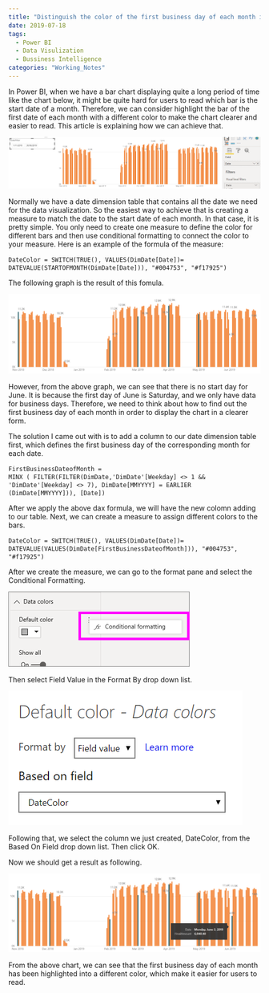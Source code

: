 ```yaml
---
title: "Distinguish the color of the first business day of each month in the bar charts in Power BI"
date: 2019-07-18
tags: 
  - Power BI
  - Data Visulization
  - Bussiness Intelligence
categories: "Working_Notes" 
---
```

In Power BI, when we have a bar chart displaying quite a long period of time like the chart below, it might be quite hard for users to read which bar is the start date of a month. Therefore, we can consider highlight the bar of the first date of each month with a different color to make the chart clearer and easier to read.  This article is explaining how we can achieve that.

![BarChart](/assets/images/2019-07-18/BarChart.png)

Normally we have a date dimension table that contains all the date we need for the data visualization. So the easiest way to achieve that is creating a measure to match the date to the start date of each month. In that case, it is pretty simple. You only need to create one measure to define the color for different bars and then use conditional formatting to connect the color to your measure. Here is an example of the formula of the measure: 

```
DateColor = SWITCH(TRUE(), VALUES(DimDate[Date])= DATEVALUE(STARTOFMONTH(DimDate[Date])), "#004753", "#f17925")
```

The following graph is the result of this fomula.

![FirstDateOfMonth](/assets/images/2019-07-18/FirstDateOfMonth.PNG)

However, from the above graph, we can see that there is no start day for June. It is because the first day of June is Saturday, and we only have data for business days. Therefore, we need to think about how to find out the first business day of each month in order to display the chart in a clearer form.

The solution I came out with is to add a column to our date dimension table first, which defines the first business day of the corresponding month for each date. 

```
FirstBusinessDateofMonth = 
MINX ( FILTER(FILTER(DimDate,'DimDate'[Weekday] <> 1 && 'DimDate'[Weekday] <> 7), DimDate[MMYYYY] = EARLIER (DimDate[MMYYYY])), [Date])
```

After we apply the above dax formula, we will have the new colomn adding to our table. Next, we can create a measure to assign different colors to the bars.

```
DateColor = SWITCH(TRUE(), VALUES(DimDate[Date])= DATEVALUE(VALUES(DimDate[FirstBusinessDateofMonth])), "#004753", "#f17925") 
```

After we create the measure, we can go to the format pane and select the Conditional Formatting.

![ConditionalFormatting](/assets/images/2019-07-18/ConditionalFormatting.png)

Then select Field Value in the Format By drop down list. 

![Field](/assets/images/2019-07-18/Field.png)

Following that, we select the column we just created, DateColor, from the Based On Field drop down list. 
Then click OK.

Now we should get a result as following. 

![FinalBarChart](/assets/images/2019-07-18/FinalBarChart.png)

From the above chart, we can see that the first business day of each month has been highlighted into a different color, which make it easier for users to read.
